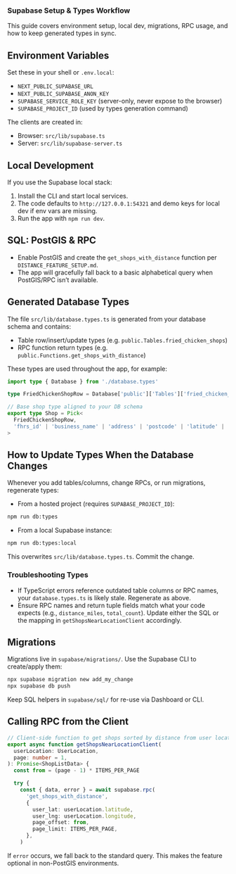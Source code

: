 ### Supabase Setup & Types Workflow

This guide covers environment setup, local dev, migrations, RPC usage, and how to keep generated types in sync.

## Environment Variables

Set these in your shell or `.env.local`:

- `NEXT_PUBLIC_SUPABASE_URL`
- `NEXT_PUBLIC_SUPABASE_ANON_KEY`
- `SUPABASE_SERVICE_ROLE_KEY` (server-only, never expose to the browser)
- `SUPABASE_PROJECT_ID` (used by types generation command)

The clients are created in:

- Browser: `src/lib/supabase.ts`
- Server: `src/lib/supabase-server.ts`

## Local Development

If you use the Supabase local stack:

1. Install the CLI and start local services.
2. The code defaults to `http://127.0.0.1:54321` and demo keys for local dev if env vars are missing.
3. Run the app with `npm run dev`.

## SQL: PostGIS & RPC

- Enable PostGIS and create the `get_shops_with_distance` function per `DISTANCE_FEATURE_SETUP.md`.
- The app will gracefully fall back to a basic alphabetical query when PostGIS/RPC isn’t available.

## Generated Database Types

The file `src/lib/database.types.ts` is generated from your database schema and contains:

- Table row/insert/update types (e.g. `public.Tables.fried_chicken_shops`)
- RPC function return types (e.g. `public.Functions.get_shops_with_distance`)

These types are used throughout the app, for example:

```startLine:1:endLine:17:src/lib/types.ts
import type { Database } from './database.types'

type FriedChickenShopRow = Database['public']['Tables']['fried_chicken_shops']['Row']

// Base shop type aligned to your DB schema
export type Shop = Pick<
  FriedChickenShopRow,
  'fhrs_id' | 'business_name' | 'address' | 'postcode' | 'latitude' | 'longitude'
>
```

## How to Update Types When the Database Changes

Whenever you add tables/columns, change RPCs, or run migrations, regenerate types:

- From a hosted project (requires `SUPABASE_PROJECT_ID`):

```bash
npm run db:types
```

- From a local Supabase instance:

```bash
npm run db:types:local
```

This overwrites `src/lib/database.types.ts`. Commit the change.

### Troubleshooting Types

- If TypeScript errors reference outdated table columns or RPC names, your `database.types.ts` is likely stale. Regenerate as above.
- Ensure RPC names and return tuple fields match what your code expects (e.g., `distance_miles`, `total_count`). Update either the SQL or the mapping in `getShopsNearLocationClient` accordingly.

## Migrations

Migrations live in `supabase/migrations/`. Use the Supabase CLI to create/apply them:

```bash
npx supabase migration new add_my_change
npx supabase db push
```

Keep SQL helpers in `supabase/sql/` for re-use via Dashboard or CLI.

## Calling RPC from the Client

```startLine:14:endLine:41:src/lib/shops-api-client.ts
// Client-side function to get shops sorted by distance from user location
export async function getShopsNearLocationClient(
  userLocation: UserLocation,
  page: number = 1,
): Promise<ShopListData> {
  const from = (page - 1) * ITEMS_PER_PAGE

  try {
    const { data, error } = await supabase.rpc(
      'get_shops_with_distance',
      {
        user_lat: userLocation.latitude,
        user_lng: userLocation.longitude,
        page_offset: from,
        page_limit: ITEMS_PER_PAGE,
      },
    )
```

If `error` occurs, we fall back to the standard query. This makes the feature optional in non-PostGIS environments.
